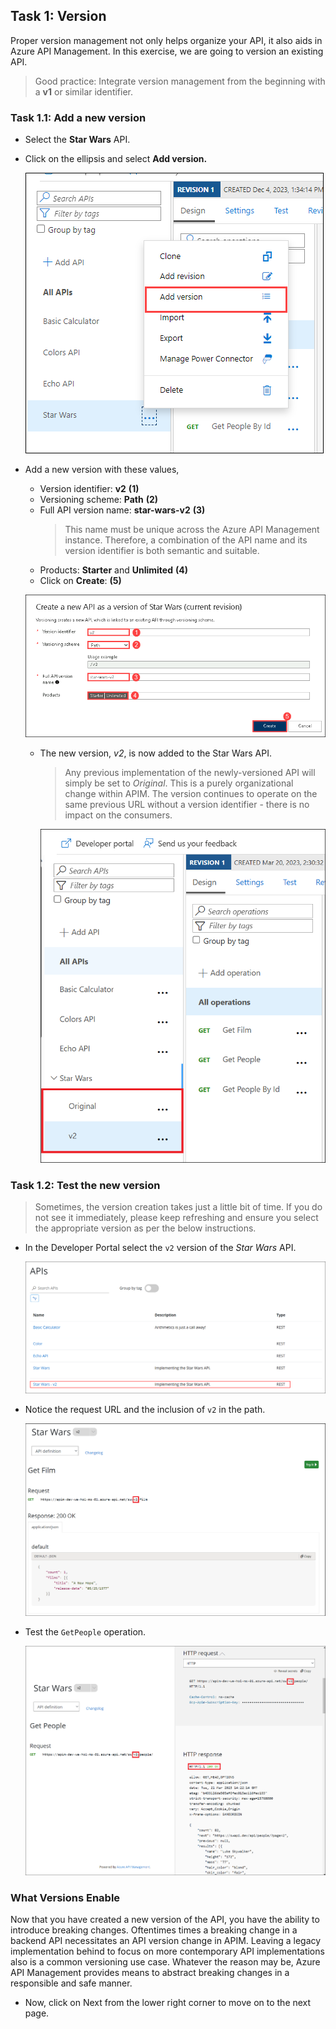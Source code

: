 ## Task 1: Version

Proper version management not only helps organize your API, it also aids in Azure API Management. In this exercise, we are going to version an existing API.

> Good practice: Integrate version management from the beginning with a **v1** or similar identifier. 

### Task 1.1: Add a new version

- Select the **Star Wars** API.
- Click on the ellipsis and select **Add version.**

   ![APIM Versions Add](media/Ex-5-task1-1.png)
  
- Add a new version with these values,
  - Version identifier: **v2** **(1)** 
  - Versioning scheme: **Path** **(2)** 
  - Full API version name: **star-wars-v2** **(3)** 
    > This name must be unique across the Azure API Management instance. Therefore, a combination of the API name and its version identifier is both semantic and suitable.
  - Products: **Starter** and **Unlimited** **(4)** 
  -  Click on **Create**: **(5)** 

    ![APIM Version Create](media/Ex-5-task1-2.png)

  - The new version, _v2_, is now added to the Star Wars API. 
    > Any previous implementation of the newly-versioned API will simply be set to _Original_. This is a purely organizational change within APIM. The  version continues to operate on the same previous URL without a version identifier - there is no impact on the consumers.

    ![APIM Version Created](media/03.png)

### Task 1.2: Test the new version

> Sometimes, the version creation takes just a little bit of time. If you do not see it immediately, please keep refreshing and ensure you select the appropriate version as per the below instructions.

- In the Developer Portal select the `v2` version of the *Star Wars* API.

  ![APIM Developer Portal Versions](media/04.png)

- Notice the request URL and the inclusion of `v2` in the path.

  ![APIM Developer Portal Version 2](media/05.png)

- Test the `GetPeople` operation.

  ![APIM Developer Portal Test Version](media/06.png)

### What Versions Enable

Now that you have created a new version of the API, you have the ability to introduce breaking changes. Oftentimes times a breaking change in a backend API necessitates an API version change in APIM. Leaving a legacy implementation behind to focus on more contemporary API implementations also is a common versioning use case. Whatever the reason may be, Azure API Management provides means to abstract breaking changes in a responsible and safe manner.  

- Now, click on Next from the lower right corner to move on to the next page.
